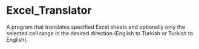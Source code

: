 # Excel_Translator
A program that translates specified Excel sheets and optionally only the selected cell range in the desired direction (English to Turkish or Turkish to English).
